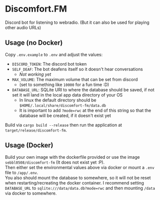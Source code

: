 # Discomfort.FM
Discord bot for listening to webradio. (But it can also be used for playing other audio URLs)

## Usage (no Docker)
Copy `.env.example` to `.env` and adjust the values:
- `DISCORD_TOKEN`: The discord bot token
- `SELF_DEAF`: The bot deafens itself so it doesn't hear conversations
    - *Not working yet*
- `MAX_VOLUME`: The maximum volume that can be set from discord
    - (set to something like `10000` for a fun time :D)
- `DATABASE_URL`: SQLite URI to where the database should be saved, if not set it will land in the local app data directory of your OS
    - In linux the default directory should be `$HOME/.local/share/discomfort-fm/data.db`
    - It is important to add `?mode=rwc` at the end of this string so that the database will be created, if it doesn't exist yet

Build via `cargo build --release` then run the application at `target/release/discomfort-fm`.

## Usage (Docker)
Build your own image with the dockerfile provided or use the image `sebbl0508/discomfort-fm` (It does not exist yet :P).  
Then either set the environmental values above via docker or mount a `.env` file to `/app/.env`.  
You also should mount the database to somewhere, so it will not be reset when restarting/recreating the docker container.
I recommend setting `DATABASE_URL` to `sqlite:///data/data.db?mode=rwc` and then mounting `/data` via docker to somewhere.
